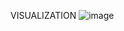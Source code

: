 VISUALIZATION
![image](https://github.com/YASHO27/Power-BI-Projects/assets/86511571/116905cf-8af8-4058-b4be-d9a5d346d92e)
